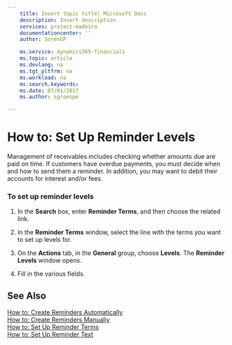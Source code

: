 ```yaml
---
    title: Insert topic title| Microsoft Docs
    description: Insert description
    services: project-madeira
    documentationcenter: ''
    author: SorenGP

    ms.service: dynamics365-financials
    ms.topic: article
    ms.devlang: na
    ms.tgt_pltfrm: na
    ms.workload: na
    ms.search.keywords:
    ms.date: 07/01/2017
    ms.author: sgroespe

---
```

# How to: Set Up Reminder Levels
Management of receivables includes checking whether amounts due are paid on time. If customers have overdue payments, you must decide when and how to send them a reminder. In addition, you may want to debit their accounts for interest and/or fees.  
  
### To set up reminder levels  
  
1.  In the **Search** box, enter **Reminder Terms**, and then choose the related link.  
  
2.  In the **Reminder Terms** window, select the line with the terms you want to set up levels for.  
  
3.  On the **Actions** tab, in the **General** group, choose **Levels**. The **Reminder Levels** window opens.  
  
4.  Fill in the various fields.  
  
## See Also  
 [How to: Create Reminders Automatically](../how-to-create-reminders-automatically.md)   
 [How to: Create Reminders Manually](../how-to-create-reminders-manually.md)   
 [How to: Set Up Reminder Terms](../how-to-set-up-reminder-terms.md)   
 [How to: Set Up Reminder Text](../how-to-set-up-reminder-text.md)